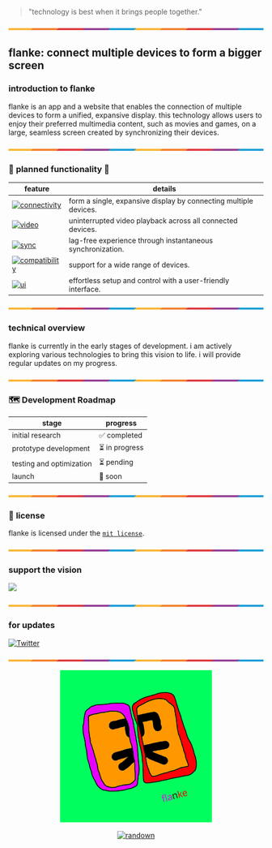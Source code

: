 > "technology is best when it brings people together."

![hr](https://raw.githubusercontent.com/aquaticcalf/aquaticcalf/refs/heads/main/goodies/hr.png)

## flanke: connect multiple devices to form a bigger screen

### introduction to flanke

flanke is an app and a website that enables the connection of multiple devices to form a unified, expansive display. this technology allows users to enjoy their preferred multimedia content, such as movies and games, on a large, seamless screen created by synchronizing their devices.

![hr](https://raw.githubusercontent.com/aquaticcalf/aquaticcalf/refs/heads/main/goodies/hr.png)

### 🌟 **planned functionality** 🌟
| feature | details |
| --- | --- |
| [![connectivity](https://img.shields.io/badge/multi--device%20connectivity-E0FFFF?style=for-the-badge&logo=gitconnected&logoColor=black)](#) | form a single, expansive display by connecting multiple devices. |
| [![video](https://img.shields.io/badge/seamless%20video%20rendering-E6E6FA?style=for-the-badge&logo=youtube&logoColor=black)](#) | uninterrupted video playback across all connected devices. |
| [![sync](https://img.shields.io/badge/real--time%20synchronization-FFE4E1?style=for-the-badge&logo=clockify&logoColor=black)](#) | lag-free experience through instantaneous synchronization. |
| [![compatibility](https://img.shields.io/badge/device%20compatibility-F0F8FF?style=for-the-badge&logo=android&logoColor=black)](#) | support for a wide range of devices. |
| [![ui](https://img.shields.io/badge/intuitive%20user%20interface-B0E0E6?style=for-the-badge&logo=daisyui&logoColor=black)](#) | effortless setup and control with a user-friendly interface. |

![hr](https://raw.githubusercontent.com/aquaticcalf/aquaticcalf/refs/heads/main/goodies/hr.png)

### technical overview

flanke is currently in the early stages of development. i am actively exploring various technologies to bring this vision to life. i will provide regular updates on my progress.

![hr](https://raw.githubusercontent.com/aquaticcalf/aquaticcalf/refs/heads/main/goodies/hr.png)

### 🗺 **Development Roadmap**

| stage | progress|
| --- | --- |
| initial research | ✅ completed |
| prototype development | ⏳ in progress |
| testing and optimization | ⏳ pending |
| launch | 🚀 soon |

![hr](https://raw.githubusercontent.com/aquaticcalf/aquaticcalf/refs/heads/main/goodies/hr.png)

### 📜 **license**

flanke is licensed under the [`mit license`](license.md).

![hr](https://raw.githubusercontent.com/aquaticcalf/aquaticcalf/refs/heads/main/goodies/hr.png)

### support the vision

<a href="https://ko-fi.com/flanke"><img height='35' src="https://aqclf.xyz/kofi-test-readme/support_me_on_kofi_beige.png"></a>

![hr](https://raw.githubusercontent.com/aquaticcalf/aquaticcalf/refs/heads/main/goodies/hr.png)

### for updates

[![Twitter](https://img.shields.io/badge/Twitter-black?style=for-the-badge&logo=x&logoColor=white)](https://x.com/aquaticcalf)

![hr](https://raw.githubusercontent.com/aquaticcalf/aquaticcalf/refs/heads/main/goodies/hr.png)

<p align="center">
  <img src="flanke.png" width="300px">
</p>

<div align="center">

[![randown](https://aqclf.xyz/randown/randown.svg)](https://aqclf.xyz/randown?username=aquaticcalf&reponame=flanke)

</div>